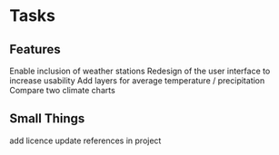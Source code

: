 # Tasks

## Features

Enable inclusion of weather stations
Redesign of the user interface to increase usability
Add layers for average temperature / precipitation
Compare two climate charts

## Small Things

add licence
update references in project
